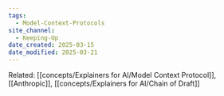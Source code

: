 ```yaml
---
tags:
  - Model-Context-Protocols
site_channel:
  - Keeping-Up
date_created: 2025-03-15
date_modified: 2025-03-21
---
```


Related: [[concepts/Explainers for AI/Model Context Protocol]], [[Anthropic]], [[concepts/Explainers for AI/Chain of Draft]]

